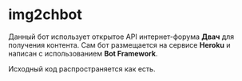 # img2chbot
Данный бот использует открытое API интернет-форума **Двач** для получения контента. Сам бот размещается на сервисе **Heroku** и написан с использованием **Bot Framework**.

Исходный код распространяется как есть.
